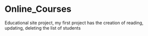 # Online_Courses
Educational site project, my first project has the creation of reading, updating, deleting the list of students
